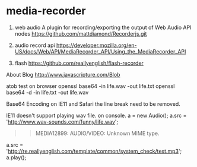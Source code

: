 # media-recorder
1. web audio
A plugin for recording/exporting the output of Web Audio API nodes
https://github.com/mattdiamond/Recorderjs.git

2. audio record api
https://developer.mozilla.org/en-US/docs/Web/API/MediaRecorder_API/Using_the_MediaRecorder_API

3. flash
https://github.com/reallyenglish/flash-recorder

About Blog
http://www.javascripture.com/Blob

atob test on browser
openssl base64 -in life.wav -out life.txt
openssl base64 -d -in life.txt -out life.wav

Base64 Encoding
on IE11 and Safari the line break need to be removed.

IE11 doesn't support playing wav file.
on console.
a = new Audio();
a.src = 'http://www.wav-sounds.com/funny/life.wav';
>>MEDIA12899: AUDIO/VIDEO: Unknown MIME type.

a.src = 'http://re.reallyenglish.com/template/common/system_check/test.mp3';
a.play();
